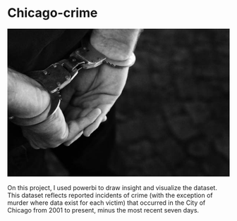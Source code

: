 # Chicago-crime
![image of crime scene](crimeu.jpg)

On this project, I used powerbi to draw insight and visualize the dataset. This dataset reflects reported incidents of crime (with the exception of murder where data exist for each victim) that occurred in the City of Chicago from 2001 to present, minus the most recent seven days.
